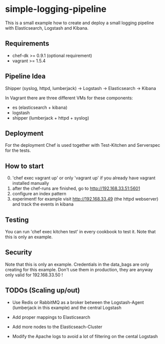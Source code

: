 # simple-logging-pipeline

  This is a small example how to create and deploy a small logging pipeline with Elasticsearch, Logstash and Kibana. 

## Requirements
 * chef-dk >= 0.9.1 (optional requirement)
 * vagrant >= 1.5.4    

## Pipeline Idea

Shipper (syslog, httpd, lumberjack) -> Logstash -> Elasticsearch -> Kibana
  
In Vagrant there are three different VMs for these components:

  * es (elasticsearch + kibana)
  * logstash
  * shipper (lumberjack + httpd + syslog)

## Deployment
  For the deployment Chef is used together with Test-Kitchen and Serverspec for the tests.

## How to start

  0. 'chef exec vagrant up' or only 'vagrant up' if you already have vagrant installed manually
  1. after the chef-runs are finished, go to http://192.168.33.51:5601
  2. configure an index pattern
  3. experiment! for example visit http://192.168.33.49 (the httpd webserver) and track the events in kibana

## Testing

  You can run 'chef exec kitchen test' in every cookbook to test it. Note that this is only an example.

## Security

  Note that this is only an example. Credentials in the data_bags are only creating for this example. Don't use them in production, they are anyway only valid for 192.168.33.50 !  

## TODOs (Scaling up/out)

* Use Redis or RabbitMQ as a broker between the Logstash-Agent (lumberjack in this example) and the central Logstash

* Add proper mappings to Elasticsearch

* Add more nodes to the Elasticseach-Cluster

* Modify the Apache logs to avoid a lot of filtering on the cental Logstash
